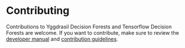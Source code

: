 # Contributing

Contributions to Yggdrasil Decision Forests and Tensorflow Decision Forests are
welcome. If you want to contribute, make sure to review the
[developer manual](https://github.com/google/yggdrasil-decision-forests/blob/main/developer_manual.md)
and
[contribution guidelines](https://github.com/google/yggdrasil-decision-forests/blob/main/CONTRIBUTING.md).
